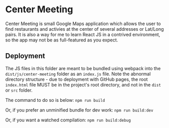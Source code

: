 # Center Meeting

Center Meeting is small Google Maps application which allows the user to find restaurants and activies at the center of several addresses or Lat/Long pairs. It is also a way for me to learn React JS in a contrived environment, so the app may not be as full-featured as you expect.

## Deployment

The JS files in this folder are meant to be bundled using webpack into the `dist/js/center-meeting` folder as an `index.js` file. Note the abnormal directory structure - due to deployment with GitHub pages, the root `index.html` file MUST be in the project's root directory, and not in the `dist` or `src` folder.

The command to do so is below:
`npm run build`

Or, if you prefer an unminified bundle for dev work:
`npm run build:dev`

Or, if you want a watched compilation:
`npm run build:debug`
